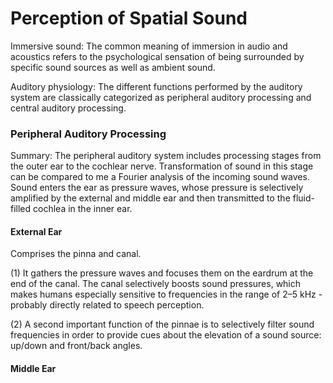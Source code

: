 # Perception of Spatial Sound

Immersive sound: The common meaning of immersion in audio and acoustics refers to the psychological sensation of being surrounded by specific sound sources as well as ambient sound.

Auditory physiology: The different functions performed by the auditory system are classically categorized as peripheral auditory processing and central auditory processing.

### Peripheral Auditory Processing

Summary: The peripheral auditory system includes processing stages from the outer ear to the cochlear nerve. Transformation of sound in this stage can be compared to me a Fourier analysis of the incoming sound waves. Sound enters the ear as pressure waves, whose pressure is selectively amplified by the external and middle ear and then transmitted to the fluid-filled cochlea in the inner ear.

#### External Ear

Comprises the pinna and canal. 

(1) It gathers the pressure waves and focuses them on the eardrum at the end of the canal. The canal selectively  boosts sound pressures, which makes humans especially sensitive to frequencies in the range of 2–5 kHz - probably directly related to speech perception.

(2) A second important function of the pinnae is to selectively filter sound frequencies in order to provide cues about the elevation of a sound source: up/down and front/back angles.

#### Middle Ear


